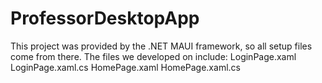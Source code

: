 # ProfessorDesktopApp
This project was provided by the .NET MAUI framework, so all setup files come from there.
The files we developed on include:
LoginPage.xaml
LoginPage.xaml.cs
HomePage.xaml
HomePage.xaml.cs
